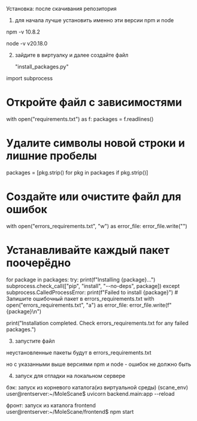 Установка:
после скачивания репозитория
1) для начала лучше установить именно эти версии npm и node

npm -v
10.8.2

node -v
v20.18.0

2) зайдите в виртуалку и далее создайте файл

   "install_packages.py"

import subprocess

# Откройте файл с зависимостями
with open("requirements.txt") as f:
    packages = f.readlines()

# Удалите символы новой строки и лишние пробелы
packages = [pkg.strip() for pkg in packages if pkg.strip()]

# Создайте или очистите файл для ошибок
with open("errors_requirements.txt", "w") as error_file:
    error_file.write("")

# Устанавливайте каждый пакет поочерёдно
for package in packages:
    try:
        print(f"Installing {package}...")
        subprocess.check_call(["pip", "install", "--no-deps", package])
    except subprocess.CalledProcessError:
        print(f"Failed to install {package}")
        # Запишите ошибочный пакет в errors_requirements.txt
        with open("errors_requirements.txt", "a") as error_file:
            error_file.write(f"{package}\n")

print("Installation completed. Check errors_requirements.txt for any failed packages.")

3) запустите файл

неустановленные пакеты будут в  errors_requirements.txt

но с указанными выше версиями npm и node - ошибок не должно быть

4) запуск для отладки на локальном сервере

бэк:
запуск из корневого каталога(из виртуальной среды)
(scane_env) user@rentserver:~/MoleScane$ uvicorn backend.main:app --reload

фронт: 
запуск из каталога frontend
user@rentserver:~/MoleScane/frontend$ npm start
